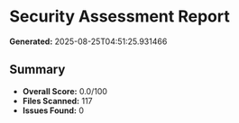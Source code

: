 # Security Assessment Report

**Generated:** 2025-08-25T04:51:25.931466

## Summary
- **Overall Score:** 0.0/100
- **Files Scanned:** 117
- **Issues Found:** 0

